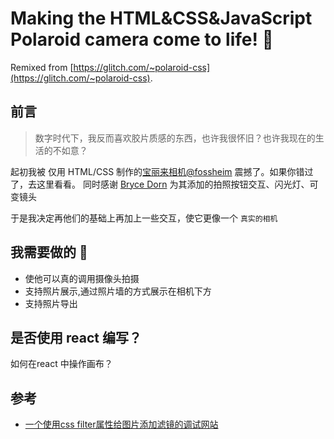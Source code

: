 # Making the HTML&CSS&JavaScript Polaroid camera come to life! 📸 

Remixed from [https://glitch.com/~polaroid-css](https://glitch.com/~polaroid-css).

## 前言
> 数字时代下，我反而喜欢胶片质感的东西，也许我很怀旧？也许我现在的生活的不如意？

起初我被 仅用 HTML/CSS 制作的[宝丽来相机@fossheim](https://dev.to/fossheim/how-i-recreated-a-polaroid-camera-with-css-gradients-only-4la5) 震撼了。如果你错过了，去这里看看。
同时感谢 [Bryce Dorn](https://dev.to/bryce/bringing-the-css-only-polaroid-camera-to-life-2881) 为其添加的拍照按钮交互、闪光灯、可变镜头 

于是我决定再他们的基础上再加上一些交互，使它更像一个 `真实的相机`

## 我需要做的 🤔

- 使他可以真的调用摄像头拍摄
- 支持照片展示,通过照片墙的方式展示在相机下方
- 支持照片导出

## 是否使用 react 编写？
如何在react 中操作画布？

## 参考
- [一个使用css filter属性给图片添加滤镜的调试网站](https://www.cssfilters.co/)